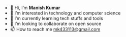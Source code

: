 - 👋 Hi, I’m <b>Manish Kumar</b>
- 👀 I’m interested in technology and computer science
- 🌱 I’m currently learning tech stuffs and tools
- 💞️ I’m looking to collaborate on open source
- 📫 How to reach me mk433113@gmail.com

<!---
manishnauhwar/manishnauhwar is a ✨ special ✨ repository because its `README.md` (this file) appears on your GitHub profile.
You can click the Preview link to take a look at your changes.
--->
